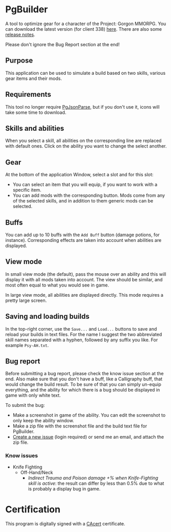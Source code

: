 # PgBuilder

A tool to optimize gear for a character of the Project: Gorgon MMORPG. You can download the latest version (for client 338) [here](https://github.com/dlebansais/PgBuilder-Disclosed/releases/download/v1.0.0.987/PgBuilder.exe).
There are also some [release notes](https://github.com/dlebansais/PgBuilder-Disclosed/blob/master/ReleaseNotes.md).

Please don't ignore the Bug Report section at the end!

## Purpose

This application can be used to simulate a build based on two skills, various gear items and their mods.

## Requirements

This tool no longer require [PgJsonParse](https://github.com/dlebansais/PgJsonParse/releases), but if you don't use it, icons will take some time to download.

## Skills and abilities

When you select a skill, all abilities on the corresponding line are replaced with default ones. Click on the ability you want to change the select another.

## Gear

At the bottom of the application Window, select a slot and for this slot:

+ You can select an item that you will equip, if you want to work with a specific item.
+ You can add mods with the corresponding button. Mods come from any of the selected skills, and in addition to them generic mods can be selected.

## Buffs

You can add up to 10 buffs with the `Add Buff` button (damage potions, for instance). Corresponding effects are taken into account when abilities are displayed.

## View mode

In small view mode (the default), pass the mouse over an ability and this will display it with all mods taken into account. The view should be similar, and most often equal to what you would see in game.

In large view mode, all abilities are displayed directly. This mode requires a pretty large screen.

## Saving and loading builds

In the top-right corner, use the `Save...` and `Load...` buttons to save and reload your builds in text files. For the name I suggest the two abbreviated skill names separated with a hyphen, followed by any suffix you like. For example `Psy-AH.txt`.

## Bug report

Before submitting a bug report, please check the know issue section at the end. Also make sure that you don't have a buff, like a Calligraphy buff, that would change the build result. To be sure of that you can simply un-equip everything, and the ability for which there is a bug should be displayed in game with only white text.

To submit the bug:

+ Make a screenshot in game of the ability. You can edit the screenshot to only keep the ability window.
+ Make a zip file with the screenshot file and the build text file for PgBuilder.
+ [Create a new issue](https://github.com/dlebansais/PgBuilder-Disclosed/issues/new) (login required) or send me an email, and attach the zip file.

### Know issues

+ Knife Fighting
  * Off-Hand/Neck
    - *Indirect Trauma and Poison damage +% when Knife-Fighting skill is active*: the result can differ by less than 0.5% due to what is probably a display bug in game.

# Certification
This program is digitally signed with a [CAcert](https://www.cacert.org/) certificate.

